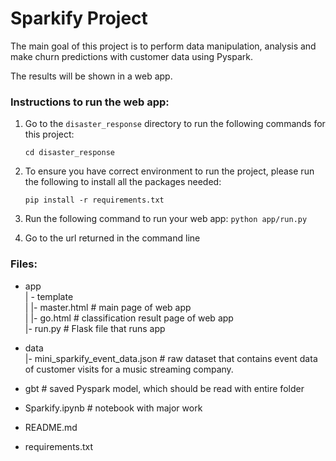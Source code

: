 # Sparkify Project

The main goal of this project is to perform data manipulation, analysis and make churn predictions with customer data using Pyspark.

The results will be shown in a web app.

### Instructions to run the web app:
1. Go to the `disaster_response` directory to run the following commands for this project:

    `cd disaster_response`

2. To ensure you have correct environment to run the project, please run the following to install all the packages needed: 

    `pip install -r requirements.txt`

3. Run the following command to run your web app:
    `python app/run.py`

4. Go to the url returned in the command line

### Files:
- app  
    | - template  
    | |- master.html # main page of web app  
    | |- go.html # classification result page of web app  
    |- run.py # Flask file that runs app  

- data  
    |- mini_sparkify_event_data.json # raw dataset that contains event data of customer visits for a music streaming company. 

- gbt # saved Pyspark model, which should be read with entire folder 
- Sparkify.ipynb # notebook with major work
- README.md
- requirements.txt